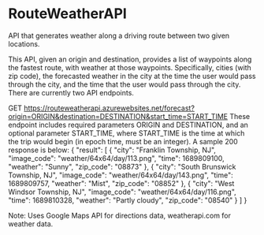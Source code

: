 # RouteWeatherAPI
API that generates weather along a driving route between two given locations.

This API, given an origin and destination, provides a list of waypoints along the fastest route, with weather at those waypoints.
Specifically, cities (with zip code), the forecasted weather in the city at the time the user would pass through the city, and the time that the user would pass through the city.
There are currently two API endpoints.

GET https://routeweatherapi.azurewebsites.net/forecast?origin=ORIGIN&destination=DESTINATION&start_time=START_TIME
These endpoint includes required parameters ORIGIN and DESTINATION, and an optional parameter START_TIME, where START_TIME is the time at which the trip would begin (in epoch time, must be an integer).
A sample 200 response is below:
{
    "result": [
        {
            "city": "Franklin Township, NJ",
            "image_code": "weather/64x64/day/113.png",
            "time": 1689809100,
            "weather": "Sunny",
            "zip_code": "08873"
        },
        {
            "city": "South Brunswick Township, NJ",
            "image_code": "weather/64x64/day/143.png",
            "time": 1689809757,
            "weather": "Mist",
            "zip_code": "08852"
        },
        {
            "city": "West Windsor Township, NJ",
            "image_code": "weather/64x64/day/116.png",
            "time": 1689810328,
            "weather": "Partly cloudy",
            "zip_code": "08540"
        }
    ]
}



Note:
Uses Google Maps API for directions data, weatherapi.com for weather data.
